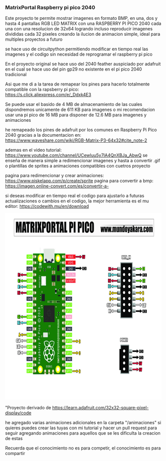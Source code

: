 ### MatrixPortal Raspberry pi pico 2040 

Este proyecto te permite mostrar imagenes en formato BMP, en una, dos y hasta 4 pantallas RGB LED MATRIX con una RASPBERRY PI PICO 2040
cada una con una resolucion de 32x64 logrando incluso reproducir imagenes divididas cada 32 pixeles creando la ilucion de animacion simple, ideal para multiples proyectos a futuro

se hace uso de circuitpython permitiendo modificar en tiempo real las imagenes y el codigo sin necesidad de reprogramar el raspberry pi pico

En el proyecto original se hace uso del 2040 feather auspiciado por adafruit
en el cual se hace uso del pin gp29 no existente en el pi pico 2040 tradicional

Asi que me di a la tarea de remapear los pines para hacerlo totalmente compatible con la rapsberry pi pico: https://s.click.aliexpress.com/e/_Ddxk4E3

Se puede usar el basido de 4 MB de almacenamiento de las cuales dispondremos unicamente de 611 KB para imagenes o mi recomendacion usar una pi pico de 16 MB para disponer de 12.6 MB para imagenes y animaciones

he remapeado los pines de adafruit por los comunes en Raspberry Pi Pico 2040 gracias a la documentacion en: https://www.waveshare.com/wiki/RGB-Matrix-P3-64x32#cite_note-2


ademas en el video tutorial: https://www.youtube.com/channel/UCewluu5y7lA4QnXBJa_AbwQ
se enseña de manera simple a redimencionar imagenes y hasta a convertir .gif o plantillas de sprites a animaciones compatibles con cuetros proyecto

pagina para redimencionar y crear animaciones: https://www.piskelapp.com/p/create/sprite
pagina para convertir a bmp: https://imagen.online-convert.com/es/convertir-a-


si deseas modificar en tiempo real el codigo para ajustarlo a futuras actualizaciones o cambios en el codigo, la mejor herramienta es el mu editor: https://codewith.mu/en/download

<img src="diagrama.jpg"
height="600">

"Proyecto derivado de https://learn.adafruit.com/32x32-square-pixel-display/code


he agregado varias animaciones adicionales en la carpeta "/animaciones"
si quieres puedes crear las tuyas con mi tutorial y hacer un pull request para seguir agregando animaciones para aquellos que se les dificulta la creacion de estas

Recuerda que el conocimiento no es para competir, el conocimiento es para compartir